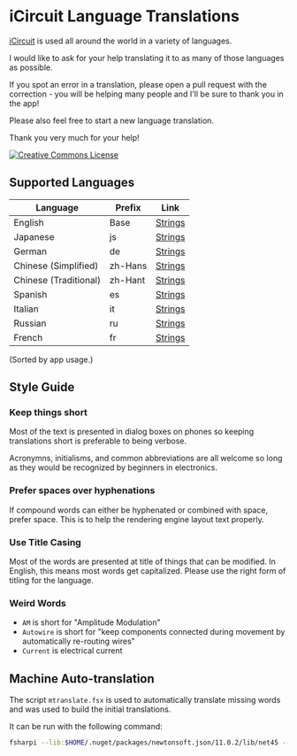# iCircuit Language Translations

[iCircuit](http://icircuitapp.com) is used all around the world in a variety
of languages.

I would like to ask for your help translating it to
as many of those languages as possible.

If you spot an error in a translation, please open a pull request with the correction - you will be helping many people and I'll be sure to thank you in the app!

Please also feel free to start a new language translation.

Thank you very much for your help!

<a rel="license" href="http://creativecommons.org/licenses/by/4.0/"><img alt="Creative Commons License" style="border-width:0" src="https://i.creativecommons.org/l/by/4.0/88x31.png" /></a>



## Supported Languages

| Language | Prefix | Link |
|--|--|--|
|English|Base|[Strings](Base.lproj/Localizable.strings)|
|Japanese|js|[Strings](ja.lproj/Localizable.strings)|
|German|de|[Strings](de.lproj/Localizable.strings)|
|Chinese (Simplified)|zh-Hans|[Strings](zh-Hans.lproj/Localizable.strings)|
|Chinese (Traditional)|zh-Hant|[Strings](zh-Hant.lproj/Localizable.strings)|
|Spanish|es|[Strings](es.lproj/Localizable.strings)|
|Italian|it|[Strings](it.lproj/Localizable.strings)|
|Russian|ru|[Strings](ru.lproj/Localizable.strings)|
|French|fr|[Strings](fr.lproj/Localizable.strings)|

(Sorted by app usage.)



## Style Guide

### Keep things short

Most of the text is presented in dialog boxes on phones so keeping
translations short is preferable to being verbose.

Acronymns, initialisms, and common abbreviations are all welcome so long
as they would be recognized by beginners in electronics.

### Prefer spaces over hyphenations

If compound words can either be hyphenated or combined with space,
prefer space. This is to help the rendering engine layout text properly.

### Use Title Casing

Most of the words are presented at title of things that can be modified.
In English, this means most words get capitalized. Please use the right
form of titling for the language.



### Weird Words

* `AM` is short for "Amplitude Modulation"
* `Autowire` is short for "keep components connected during movement by automatically re-routing wires"
* `Current` is electrical current



## Machine Auto-translation

The script `mtranslate.fsx` is used to automatically translate missing
words and was used to build the initial translations.

It can be run with the following command:

```bash
fsharpi --lib:$HOME/.nuget/packages/newtonsoft.json/11.0.2/lib/net45 --exec mtranslate.fsx
```

